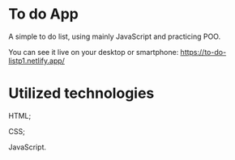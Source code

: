 # To do App

A simple to do list, using mainly JavaScript and practicing POO.

You can see it live on your desktop or smartphone: https://to-do-listp1.netlify.app/

# Utilized technologies

HTML;

CSS;

JavaScript.

